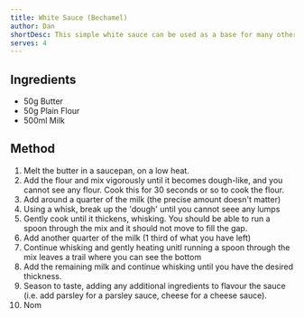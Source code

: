 ```yaml
---
title: White Sauce (Bechamel)
author: Dan
shortDesc: This simple white sauce can be used as a base for many other sauces, such as parsley sauce and cheese sauce, and can also be used as the white sauce in a lasagne
serves: 4
---
```


## Ingredients
- 50g Butter
- 50g Plain Flour
- 500ml Milk

## Method
1. Melt the butter in a saucepan, on a low heat.
2. Add the flour and mix vigorously until it becomes dough-like, and you cannot see any flour. Cook this for 30 seconds or so to cook the flour.
3. Add around a quarter of the milk (the precise amount doesn't matter)
4. Using a whisk, break up the 'dough' until you cannot seee any lumps
5. Gently cook until it thickens, whisking. You should be able to run a spoon through the mix and it should not move to fill the gap.
6. Add another quarter of the milk (1 third of what you have left)
7. Continue whisking and gently heating unitl running a spoon through the mix leaves a trail where you can see the bottom
8. Add the remaining milk and continue whisking until you have the desired thickness.
9. Season to taste, adding any additional ingredients to flavour the sauce (i.e. add parsley for a parsley sauce, cheese for a cheese sauce).
10. Nom
